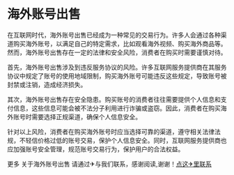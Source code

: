 # 海外账号出售

在互联网时代，海外账号出售已经成为一种常见的交易行为。许多人会通过各种渠道购买海外账号，以满足自己的特定需求，比如观看海外视频、购买海外商品等。然而，海外账号出售存在一定的法律和安全风险，消费者在购买时需要谨慎对待。

首先，海外账号出售涉及到违反服务协议的风险。许多互联网服务提供商在其服务协议中规定了账号的使用地域限制，购买海外账号可能违反这些规定，导致账号被封禁或注销，造成经济损失。

其次，海外账号出售存在安全隐患。购买账号的消费者往往需要提供个人信息和支付信息，这些信息可能会被不法分子利用进行诈骗或盗窃。因此，消费者在购买海外账号时需要选择正规渠道，确保个人信息安全。

针对以上风险，消费者在购买海外账号时应当选择可靠的渠道，遵守相关法律法规，不轻信价格过低的账号交易，保护个人信息安全。同时，互联网服务提供商也应加强账号安全管理，规范账号交易行为，保护用户的合法权益。

更多 关于海外账号出售 请通过✈与我们联系，感谢阅读,谢谢！[点这✈里联系](https://acc.k02.cc)
